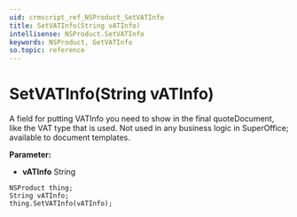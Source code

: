 ```yaml
---
uid: crmscript_ref_NSProduct_SetVATInfo
title: SetVATInfo(String vATInfo)
intellisense: NSProduct.SetVATInfo
keywords: NSProduct, GetVATInfo
so.topic: reference
---
```


# SetVATInfo(String vATInfo)

A field for putting VATInfo you need to show in the final quoteDocument, like the VAT type that is used. Not used in any business logic in SuperOffice; available to document templates.

**Parameter:** 
 - **vATInfo** String

```crmscript
NSProduct thing;
String vATInfo;
thing.SetVATInfo(vATInfo);
```

